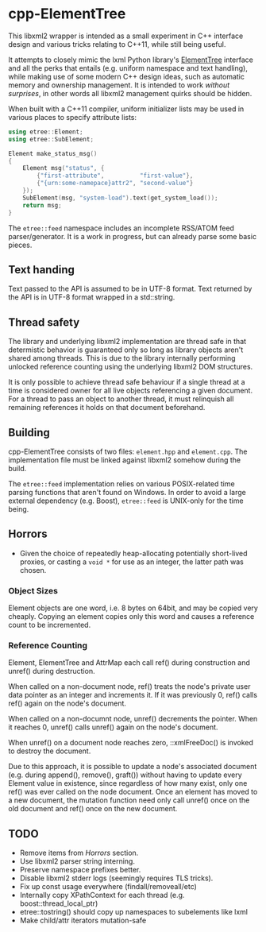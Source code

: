 
# cpp-ElementTree

This libxml2 wrapper is intended as a small experiment in C++ interface design
and various tricks relating to C++11, while still being useful.

It attempts to closely mimic the lxml Python library's <a
href="http://lxml.de/tutorial.html">ElementTree</a> interface and all the perks
that entails (e.g. uniform namespace and text handling), while making use of
some modern C++ design ideas, such as automatic memory and ownership
management. It is intended to work *without surprises*, in other words all
libxml2 management quirks should be hidden.

When built with a C++11 compiler, uniform initializer lists may be used in
various places to specify attribute lists:

````cpp
using etree::Element;
using etree::SubElement;

Element make_status_msg()
{
    Element msg("status", {
        {"first-attribute",          "first-value"},
        {"{urn:some-namepace}attr2", "second-value"}
    });
    SubElement(msg, "system-load").text(get_system_load());
    return msg;
}
````

The ``etree::feed`` namespace includes an incomplete RSS/ATOM feed
parser/generator. It is a work in progress, but can already parse some basic
pieces.


## Text handing

Text passed to the API is assumed to be in UTF-8 format. Text returned by the
API is in UTF-8 format wrapped in a std::string.


## Thread safety

The library and underlying libxml2 implementation are thread safe in that
determistic behavior is guaranteed only so long as library objects aren't
shared among threads. This is due to the library internally performing unlocked
reference counting using the underlying libxml2 DOM structures.

It is only possible to achieve thread safe behaviour if a single thread at a
time is considered owner for all live objects referencing a given document. For
a thread to pass an object to another thread, it must relinquish all remaining
references it holds on that document beforehand.


## Building

cpp-ElementTree consists of two files: ``element.hpp`` and ``element.cpp``. The
implementation file must be linked against libxml2 somehow during the build.

The ``etree::feed`` implementation relies on various POSIX-related time parsing
functions that aren't found on Windows. In order to avoid a large external
dependency (e.g. Boost), ``etree::feed`` is UNIX-only for the time being.


## Horrors

 * Given the choice of repeatedly heap-allocating potentially short-lived
   proxies, or casting a ``void *`` for use as an integer, the latter path was
   chosen.



### Object Sizes

Element objects are one word, i.e. 8 bytes on 64bit, and may be copied very
cheaply. Copying an element copies only this word and causes a reference count
to be incremented.


### Reference Counting

Element, ElementTree and AttrMap each call ref() during construction and
unref() during destruction.

When called on a non-document node, ref() treats the node's private user data
pointer as an integer and increments it. If it was previously 0, ref() calls
ref() again on the node's document.

When called on a non-documnt node, unref() decrements the pointer. When it
reaches 0, unref() calls unref() again on the node's document.

When unref() on a document node reaches zero, ::xmlFreeDoc() is invoked to
destroy the document.

Due to this approach, it is possible to update a node's associated document
(e.g. during append(), remove(), graft()) without having to update every
Element value in existence, since regardless of how many exist, only one ref()
was ever called on the node document. Once an element has moved to a new
document, the mutation function need only call unref() once on the old document
and ref() once on the new document.


## TODO

* Remove items from *Horrors* section.
* Use libxml2 parser string interning.
* Preserve namespace prefixes better.
* Disable libxml2 stderr logs (seemingly requires TLS tricks).
* Fix up const usage everywhere (findall/removeall/etc)
* Internally copy XPathContext for each thread (e.g. boost::thread_local_ptr)
* etree::tostring() should copy up namespaces to subelements like lxml
* Make child/attr iterators mutation-safe
